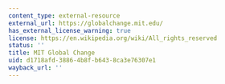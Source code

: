 ```yaml
---
content_type: external-resource
external_url: https://globalchange.mit.edu/
has_external_license_warning: true
license: https://en.wikipedia.org/wiki/All_rights_reserved
status: ''
title: MIT Global Change
uid: d1718afd-3886-4b8f-b643-8ca3e76307e1
wayback_url: ''
---
```

